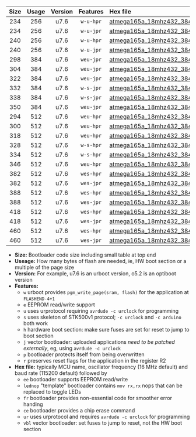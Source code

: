 |Size|Usage|Version|Features|Hex file|
|:-:|:-:|:-:|:-:|:--|
|234|256|u7.6|`w-u-hpr`|[atmega165a_18mhz432_38400bps_ur.hex](https://raw.githubusercontent.com/stefanrueger/urboot/main//atmega165a_18mhz432_38400bps_ur.hex)|
|234|256|u7.6|`w-u-jpr`|[atmega165a_18mhz432_38400bps_ur_vbl.hex](https://raw.githubusercontent.com/stefanrueger/urboot/main//atmega165a_18mhz432_38400bps_ur_vbl.hex)|
|240|256|u7.6|`w-u-hpr`|[atmega165a_18mhz432_38400bps_lednop_ur.hex](https://raw.githubusercontent.com/stefanrueger/urboot/main//atmega165a_18mhz432_38400bps_lednop_ur.hex)|
|240|256|u7.6|`w-u-jpr`|[atmega165a_18mhz432_38400bps_lednop_ur_vbl.hex](https://raw.githubusercontent.com/stefanrueger/urboot/main//atmega165a_18mhz432_38400bps_lednop_ur_vbl.hex)|
|298|384|u7.6|`weu-jpr`|[atmega165a_18mhz432_38400bps_ee_ur_vbl.hex](https://raw.githubusercontent.com/stefanrueger/urboot/main//atmega165a_18mhz432_38400bps_ee_ur_vbl.hex)|
|304|384|u7.6|`weu-jpr`|[atmega165a_18mhz432_38400bps_ee_lednop_ur_vbl.hex](https://raw.githubusercontent.com/stefanrueger/urboot/main//atmega165a_18mhz432_38400bps_ee_lednop_ur_vbl.hex)|
|322|384|u7.6|`weu-jpr`|[atmega165a_18mhz432_38400bps_ee_lednop_fr_ur_vbl.hex](https://raw.githubusercontent.com/stefanrueger/urboot/main//atmega165a_18mhz432_38400bps_ee_lednop_fr_ur_vbl.hex)|
|332|384|u7.6|`w-s-jpr`|[atmega165a_18mhz432_38400bps_vbl.hex](https://raw.githubusercontent.com/stefanrueger/urboot/main//atmega165a_18mhz432_38400bps_vbl.hex)|
|338|384|u7.6|`w-s-jpr`|[atmega165a_18mhz432_38400bps_lednop_vbl.hex](https://raw.githubusercontent.com/stefanrueger/urboot/main//atmega165a_18mhz432_38400bps_lednop_vbl.hex)|
|350|384|u7.6|`weu-jpr`|[atmega165a_18mhz432_38400bps_ee_lednop_fr_ce_ur_vbl.hex](https://raw.githubusercontent.com/stefanrueger/urboot/main//atmega165a_18mhz432_38400bps_ee_lednop_fr_ce_ur_vbl.hex)|
|294|512|u7.6|`weu-hpr`|[atmega165a_18mhz432_38400bps_ee_ur.hex](https://raw.githubusercontent.com/stefanrueger/urboot/main//atmega165a_18mhz432_38400bps_ee_ur.hex)|
|300|512|u7.6|`weu-hpr`|[atmega165a_18mhz432_38400bps_ee_lednop_ur.hex](https://raw.githubusercontent.com/stefanrueger/urboot/main//atmega165a_18mhz432_38400bps_ee_lednop_ur.hex)|
|318|512|u7.6|`weu-hpr`|[atmega165a_18mhz432_38400bps_ee_lednop_fr_ur.hex](https://raw.githubusercontent.com/stefanrueger/urboot/main//atmega165a_18mhz432_38400bps_ee_lednop_fr_ur.hex)|
|328|512|u7.6|`w-s-hpr`|[atmega165a_18mhz432_38400bps.hex](https://raw.githubusercontent.com/stefanrueger/urboot/main//atmega165a_18mhz432_38400bps.hex)|
|334|512|u7.6|`w-s-hpr`|[atmega165a_18mhz432_38400bps_lednop.hex](https://raw.githubusercontent.com/stefanrueger/urboot/main//atmega165a_18mhz432_38400bps_lednop.hex)|
|346|512|u7.6|`weu-hpr`|[atmega165a_18mhz432_38400bps_ee_lednop_fr_ce_ur.hex](https://raw.githubusercontent.com/stefanrueger/urboot/main//atmega165a_18mhz432_38400bps_ee_lednop_fr_ce_ur.hex)|
|382|512|u7.6|`wes-hpr`|[atmega165a_18mhz432_38400bps_ee.hex](https://raw.githubusercontent.com/stefanrueger/urboot/main//atmega165a_18mhz432_38400bps_ee.hex)|
|382|512|u7.6|`wes-jpr`|[atmega165a_18mhz432_38400bps_ee_vbl.hex](https://raw.githubusercontent.com/stefanrueger/urboot/main//atmega165a_18mhz432_38400bps_ee_vbl.hex)|
|388|512|u7.6|`wes-hpr`|[atmega165a_18mhz432_38400bps_ee_lednop.hex](https://raw.githubusercontent.com/stefanrueger/urboot/main//atmega165a_18mhz432_38400bps_ee_lednop.hex)|
|388|512|u7.6|`wes-jpr`|[atmega165a_18mhz432_38400bps_ee_lednop_vbl.hex](https://raw.githubusercontent.com/stefanrueger/urboot/main//atmega165a_18mhz432_38400bps_ee_lednop_vbl.hex)|
|418|512|u7.6|`wes-hpr`|[atmega165a_18mhz432_38400bps_ee_lednop_fr.hex](https://raw.githubusercontent.com/stefanrueger/urboot/main//atmega165a_18mhz432_38400bps_ee_lednop_fr.hex)|
|418|512|u7.6|`wes-jpr`|[atmega165a_18mhz432_38400bps_ee_lednop_fr_vbl.hex](https://raw.githubusercontent.com/stefanrueger/urboot/main//atmega165a_18mhz432_38400bps_ee_lednop_fr_vbl.hex)|
|460|512|u7.6|`wes-hpr`|[atmega165a_18mhz432_38400bps_ee_lednop_fr_ce.hex](https://raw.githubusercontent.com/stefanrueger/urboot/main//atmega165a_18mhz432_38400bps_ee_lednop_fr_ce.hex)|
|460|512|u7.6|`wes-jpr`|[atmega165a_18mhz432_38400bps_ee_lednop_fr_ce_vbl.hex](https://raw.githubusercontent.com/stefanrueger/urboot/main//atmega165a_18mhz432_38400bps_ee_lednop_fr_ce_vbl.hex)|

- **Size:** Bootloader code size including small table at top end
- **Useage:** How many bytes of flash are needed, ie, HW boot section or a multiple of the page size
- **Version:** For example, u7.6 is an urboot version, o5.2 is an optiboot version
- **Features:**
  + `w` urboot provides `pgm_write_page(sram, flash)` for the application at `FLASHEND-4+1`
  + `e` EEPROM read/write support
  + `u` uses urprotocol requiring `avrdude -c urclock` for programming
  + `s` uses skeleton of STK500v1 protocol; `-c urclock` and `-c arduino` both work
  + `h` hardware boot section: make sure fuses are set for reset to jump to boot section
  + `j` vector bootloader: uploaded applications *need to be patched externally*, eg, using `avrdude -c urclock`
  + `p` bootloader protects itself from being overwritten
  + `r` preserves reset flags for the application in the register R2
- **Hex file:** typically MCU name, oscillator frequency (16 MHz default) and baud rate (115200 default) followed by
  + `ee` bootloader supports EEPROM read/write
  + `lednop` "template" bootloader contains `mov rx,rx` nops that can be replaced to toggle LEDs
  + `fr` bootloader provides non-essential code for smoother error handing
  + `ce` bootloader provides a chip erase command
  + `ur` uses urprotocol and requires `avrdude -c urclock` for programming
  + `vbl` vector bootloader: set fuses to jump to reset, not the HW boot section

